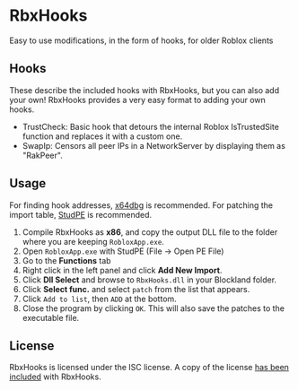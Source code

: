 # RbxHooks
Easy to use modifications, in the form of hooks, for older Roblox clients 

## Hooks
These describe the included hooks with RbxHooks, but you can also add your own! RbxHooks provides a very easy format to adding your own hooks.

- TrustCheck: Basic hook that detours the internal Roblox IsTrustedSite function and replaces it with a custom one.
- SwapIp: Censors all peer IPs in a NetworkServer by displaying them as "RakPeer".

## Usage
For finding hook addresses, [x64dbg](https://x64dbg.com/) is recommended. For patching the import table, [StudPE](http://www.cgsoftlabs.ro/studpe.html) is recommended.

1. Compile RbxHooks as **x86**, and copy the output DLL file to the folder where you are keeping `RobloxApp.exe`.
1. Open `RobloxApp.exe` with StudPE (File -> Open PE File)
2. Go to the **Functions** tab
3. Right click in the left panel and click **Add New Import**.
4. Click **Dll Select** and browse to `RbxHooks.dll` in your Blockland folder.
5. Click **Select func.** and select `patch` from the list that appears.
6. Click `Add to list`, then `ADD` at the bottom.
7. Close the program by clicking `OK`. This will also save the patches to the executable file.

## License
RbxHooks is licensed under the ISC license. A copy of the license [has been included](https://github.com/orcfoss/RbxHooks/blob/trunk/LICENSE) with RbxHooks.
